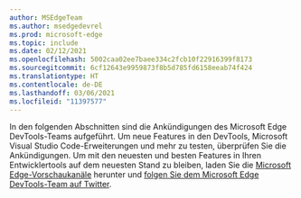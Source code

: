 ```yaml
---
author: MSEdgeTeam
ms.author: msedgedevrel
ms.prod: microsoft-edge
ms.topic: include
ms.date: 02/12/2021
ms.openlocfilehash: 5002caa02ee7baee334c2fcb10f22916399f8173
ms.sourcegitcommit: 6cf12643e9959873f8b5d785fd6158eeab74f424
ms.translationtype: HT
ms.contentlocale: de-DE
ms.lasthandoff: 03/06/2021
ms.locfileid: "11397577"
---
```

In den folgenden Abschnitten sind die Ankündigungen des Microsoft Edge DevTools-Teams aufgeführt.  Um neue Features in den DevTools, Microsoft Visual Studio Code-Erweiterungen und mehr zu testen, überprüfen Sie die Ankündigungen.  Um mit den neuesten und besten Features in Ihren Entwicklertools auf dem neuesten Stand zu bleiben, laden Sie die [Microsoft Edge-Vorschaukanäle][MicrosoftEdgePreviewChannels] herunter und [folgen Sie dem Microsoft Edge DevTools-Team auf Twitter][EdgeDevToolsTwitterAccount].

<!-- links -->  

[MicrosoftEdgePreviewChannels]: https://www.microsoftedgeinsider.com/download "Microsoft Edge-Vorschaukanäle"  

[EdgeDevToolsTwitterAccount]: https://twitter.com/EdgeDevTools "@EdgeDevTools, Twitter-Konto"  
